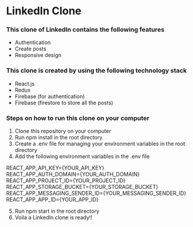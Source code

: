 # LinkedIn Clone

### This clone of LinkedIn contains the following features

- Authentication
- Create posts
- Responsive design

### This clone is created by using the following technology stack

- React.js
- Redux
- Firebase (for authentication)
- Firebase (firestore to store all the posts)

### Steps on how to run this clone on your computer

1. Clone this repository on your computer
2. Run npm install in the root directory
3. Create a .env file for managing your environment variables in the root directory
4. Add the following environment variables in the .env file

REACT_APP_API_KEY={YOUR_API_KEY} <BR>REACT_APP_AUTH_DOMAIN={YOUR_AUTH_DOMAIN} <BR>REACT_APP_PROJECT_ID={YOUR_PROJECT_ID} <BR>REACT_APP_STORAGE_BUCKET={YOUR_STORAGE_BUCKET} <BR>REACT_APP_MESSAGING_SENDER_ID={YOUR_MESSAGING_SENDER_ID} <BR>REACT_APP_APP_ID={YOUR_APP_ID}

5. Run npm start in the root directory
6. Voila a LinkedIn clone is ready!!
